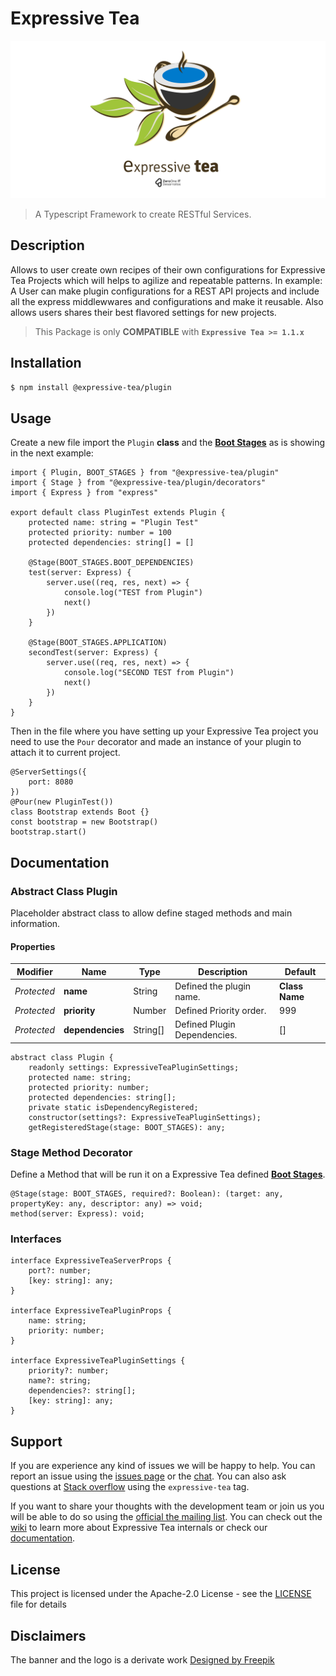 # Expressive Tea
![Expressive Tea](banner.png "Expressive Tea")
> A Typescript Framework to create RESTful Services.

## Description
Allows to user create own recipes of their own configurations for Expressive Tea Projects which will helps to agilize and repeatable
patterns. In example: A User can make plugin configurations for a REST API projects and include all the express middlewwares and
configurations and make it reusable. Also allows users shares their best flavored settings for new projects.

> This Package is only **COMPATIBLE** with **`Expressive Tea >= 1.1.x`**
>
## Installation
```bash
$ npm install @expressive-tea/plugin
```

## Usage
Create a new file import the `Plugin` **class** and the **[Boot Stages](https://github.com/Zero-OneiT/expresive-tea#boot-stages)**
as is showing in the next example:

```
import { Plugin, BOOT_STAGES } from "@expressive-tea/plugin"
import { Stage } from "@expressive-tea/plugin/decorators"
import { Express } from "express"

export default class PluginTest extends Plugin {
	protected name: string = "Plugin Test"
	protected priority: number = 100
	protected dependencies: string[] = []

	@Stage(BOOT_STAGES.BOOT_DEPENDENCIES)
	test(server: Express) {
		server.use((req, res, next) => {
			console.log("TEST from Plugin")
			next()
		})
	}

	@Stage(BOOT_STAGES.APPLICATION)
	secondTest(server: Express) {
		server.use((req, res, next) => {
			console.log("SECOND TEST from Plugin")
			next()
		})
	}
}
```

Then in the file where you have setting up your Expressive Tea project you need to use the `Pour` decorator and made an instance of your
plugin to attach it to current project.

```
@ServerSettings({
	port: 8080
})
@Pour(new PluginTest())
class Bootstrap extends Boot {}
const bootstrap = new Bootstrap()
bootstrap.start()
``` 

## Documentation
### Abstract Class Plugin
Placeholder abstract class to allow define staged methods and main information.

#### Properties
| Modifier | Name  | Type  | Description |Default  |
|---|---|---|---|---|
| *Protected*  | **name**  | String | Defined the plugin name. | **Class Name**  |
| *Protected*  | **priority**  | Number | Defined Priority order. | 999  |
| *Protected*  | **dependencies**  | String[]| Defined Plugin Dependencies.  | []  |

```
abstract class Plugin {
    readonly settings: ExpressiveTeaPluginSettings;
    protected name: string;
    protected priority: number;
    protected dependencies: string[];
    private static isDependencyRegistered;
    constructor(settings?: ExpressiveTeaPluginSettings);
    getRegisteredStage(stage: BOOT_STAGES): any;
```

### Stage Method Decorator
Define a Method that will be run it on a Expressive Tea defined **[Boot Stages](https://github.com/Zero-OneiT/expresive-tea#boot-stages)**.
```
@Stage(stage: BOOT_STAGES, required?: Boolean): (target: any, propertyKey: any, descriptor: any) => void;
method(server: Express): void;
```

### Interfaces
```
interface ExpressiveTeaServerProps {
    port?: number;
    [key: string]: any;
}

interface ExpressiveTeaPluginProps {
    name: string;
    priority: number;
}

interface ExpressiveTeaPluginSettings {
    priority?: number;
    name?: string;
    dependencies?: string[];
    [key: string]: any;
}

```
## Support
If you are experience any kind of issues we will be happy to help. You can report an issue using the [issues page](https://gitlab.com/zero-oneit/open-source/expressive-tea/issues) or the [chat](https://gitter.im/Zero-OneiT/expresive-tea). You can also ask questions at [Stack overflow](http://stackoverflow.com/tags/expressive-tea) using the `expressive-tea` tag.

If you want to share your thoughts with the development team or join us you will be able to do so using the [official the mailing list](https://groups.google.com/forum/#!forum/expressive-tea/). You can check out the
[wiki](https://github.com/Zero-OneiT/expresive-tea/blob/develop/README.md) to learn more about Expressive Tea internals or check our [documentation](https://zero-oneit.github.io/expresive-tea/).


## License

This project is licensed under the Apache-2.0 License - see the [LICENSE](LICENSE) file for details

## Disclaimers
The banner and the logo is a derivate work [Designed by Freepik](http://www.freepik.com)
